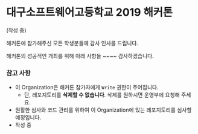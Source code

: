 # 대구소프트웨어고등학교 2019 해커톤

(작성 중)

해커톤에 참가해주신 모든 학생분들께 감사 인사를 드립니다.

해커톤의 성공적인 개최를 위해 아래 사항들 ~~~~ 감사하겠습니다.



### 참고 사항

- 이 Organization은 해커톤 참가자에게 `Write` 권한이 주어집니다.
  - 단, 레포지토리를 **삭제할 수 없습니다**. 삭제를 원하시면 운영부에 요청해 주세요.
- 원활한 심사와 코드 관리를 위하여 이 Organization에 있는 레포지토리를 심사할 예정입니다.
- 작성 중
